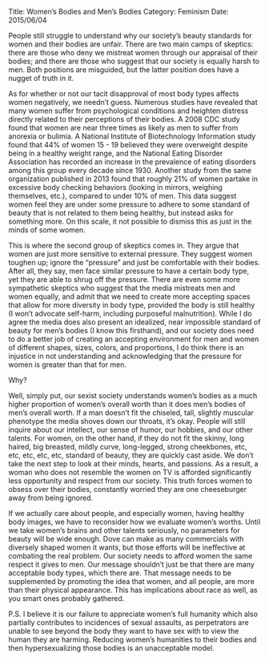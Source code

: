 Title: Women’s Bodies and Men’s Bodies
Category: Feminism
Date: 2015/06/04

People still struggle to understand why our society’s beauty standards for women and their bodies are unfair. There are two main camps of skeptics: there are those who deny we mistreat women through our appraisal of their bodies; and there are those who suggest that our society is equally harsh to men. Both positions are misguided, but the latter position does have a nugget of truth in it.

As for whether or not our tacit disapproval of most body types affects women negatively, we needn’t guess. Numerous studies have revealed that many women suffer from psychological conditions and heighten distress directly related to their perceptions of their bodies. A 2008 CDC study found that women are near three times as likely as men to suffer from anorexia or bulimia. A National Institute  of Biotechnology Information study found that 44% of women 15 - 19 believed they were overweight despite being in a healthy weight range, and the National Eating Disorder Association has recorded an increase in the prevalence of eating disorders among this group every decade since 1930. Another study from the same organization published in 2013 found that roughly 21% of women partake in excessive body checking behaviors (looking in mirrors, weighing themselves, etc.), compared to under 10% of men. This data suggest women feel they are under some pressure to adhere to some standard of beauty that is not related to them being healthy, but instead asks for something more. On this scale, it not possible to dismiss this as just in the minds of some women.

This is where the second group of skeptics comes in. They argue that women are just more sensitive to external pressure. They suggest women toughen up; ignore the “pressure” and just be comfortable with their bodies. After all, they say, men face similar pressure to have a certain body type, yet they are able to shrug off the pressure. There are even some more sympathetic skeptics who suggest that the media mistreats men and women equally, and admit that we need to create more accepting spaces that allow for more diversity in body type, provided the body is still healthy (I won’t advocate self-harm, including purposeful malnutrition). While I do agree the media does also present an idealized, near impossible standard of beauty for men’s bodies (I know this firsthand), and our society does need to do a better job of creating an accepting environment for men and women of different shapes, sizes, colors, and proportions, I do think there is an injustice in not understanding and acknowledging that the pressure for women is greater than that for men.

Why?

Well, simply put, our sexist society understands women’s bodies as a much higher proportion of women’s overall worth than it does men’s bodies of men’s overall worth. If a man doesn’t fit the chiseled, tall, slightly muscular phenotype the media shoves down our throats, it’s okay. People will still inquire about our intellect, our sense of humor, our hobbies, and our other talents. For women, on the other hand, if they do not fit the skinny, long haired, big breasted, mildly curve, long-legged, strong cheekbones, etc, etc, etc, etc, etc, standard of beauty, they are quickly cast aside. We don’t take the next step to look at their minds, hearts, and passions. As a result, a woman who does not resemble the women on TV is afforded significantly less opportunity and respect from our society. This truth forces women to obsess over their bodies, constantly worried they are one cheeseburger away from being ignored. 

If we actually care about people, and especially women, having healthy body images, we have to reconsider how we evaluate women’s worths. Until we take women’s brains and other talents seriously, no parameters for beauty will be wide enough. Dove can make as many commercials with diversely shaped women it wants, but those efforts will be ineffective at combating the real problem. Our society needs to afford women the same respect it gives to men. Our message shouldn’t just be that there are many acceptable body types, which there are. That message needs to be supplemented by promoting the idea that women, and all people, are more than their physical appearance. This has implications about race as well, as you smart ones probably gathered.

P.S. I believe it is our failure to appreciate women’s full humanity which also partially contributes to incidences of sexual assaults, as perpetrators are unable to see beyond the body they want to have sex with to view the human they are harming. Reducing women’s humanities to their bodies and then hypersexualizing those bodies is an unacceptable model.
